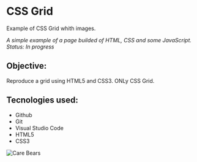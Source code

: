 # CSS Grid
Example of CSS Grid whith images.

*A simple example of a page builded of HTML, CSS and some JavaScript. Status: In progress*

## Objective:
Reproduce a grid using HTML5 and CSS3. ONLy CSS Grid.

## Tecnologies used:
- Github
- Git
- Visual Studio Code
- HTML5
- CSS3

![Care Bears](ruta/a/tu/imagen.png)

